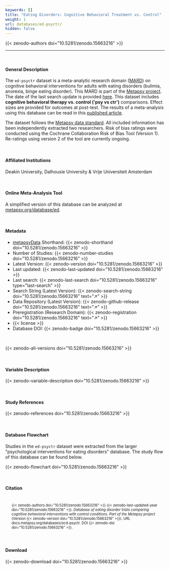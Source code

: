 ```yaml
---
keywords: []
title: "Eating Disorders: Cognitive Behavioral Treatment vs. Control"
weight: 1
url: databases/ed-psyctr/
hidden: false
---
```

{{< zenodo-authors doi="10.5281/zenodo.15663216" >}}

***

<br>

#### General Description

The `ed-psyctr` dataset is a meta-analytic research domain ([MARD](https://docs.metapsy.org/uploads/ebmental-2022-300509.pdf)) on cognitive behavioral interventions for adults with eating disorders (bulimia, anorexia, binge eating disorder). This MARD is part of the  [Metapsy project](https://www.metapsy.org/). The date of the last search update is provided [here](https://github.com/metapsy-project/data-ed-psyctr/blob/master/metadata/last_search.txt). This dataset includes **cognitive behavioral therapy vs. control ('psy vs ctr')** comparisons. Effect sizes are provided for outcomes at post-test. The results of a meta-analysis using this database can be read in this  [published article](https://doi.org/10.1080/16506073.2025.2495950).

The dataset follows the [Metapsy data standard](https://docs.metapsy.org/data-preparation/format/). All included information has been independently extracted two researchers. Risk of bias ratings were conducted using the Cochrane Collaboration Risk of Bias Tool (Version 1). Re-ratings using version 2 of the tool are currently ongoing.



<br>

#### Affiliated Institutions

Deakin University, Dalhousie University & Vrije Universiteit Amsterdam

<br>

#### Online Meta-Analysis Tool

A simplified version of this database can be analyzed at [metapsy.org/database/ed](https://www.metapsy.org/database/ed).

<br>

#### Metadata

* <a href="https://data.metapsy.org" target="_blank">metapsyData</a> Shorthand: {{< zenodo-shorthand doi="10.5281/zenodo.15663216" >}}
* Number of Studies: {{< zenodo-number-studies doi="10.5281/zenodo.15663216" >}}
* Latest Version: {{< zenodo-version doi="10.5281/zenodo.15663216" >}}
* Last updated: {{< zenodo-last-updated doi="10.5281/zenodo.15663216" >}}
* Last search: {{< zenodo-last-search doi="10.5281/zenodo.15663216" type="last-search" >}}
* Search String (Latest Version): {{< zenodo-search-string doi="10.5281/zenodo.15663216" text="↗" >}}
* Data Repository (Latest Version): {{< zenodo-github-release doi="10.5281/zenodo.15663216" text="↗" >}}
* Preregistration (Research Domain): {{< zenodo-registration doi="10.5281/zenodo.15663216" text="↗" >}}
* {{< license >}}
* Database DOI: {{< zenodo-badge doi="10.5281/zenodo.15663216" >}}

<br>

{{< zenodo-all-versions doi="10.5281/zenodo.15663216" >}}

<br>

#### Variable Description

{{< zenodo-variable-description doi="10.5281/zenodo.15663216" >}}

<br>

#### Study References

{{< zenodo-references doi="10.5281/zenodo.15663216" >}}

<br>

#### Database Flowchart

Studies in the `ed-psyctr` dataset were extracted from the larger "psychological interventions for eating disorders" database. The study flow of this database can be found below.

{{< zenodo-flowchart doi="10.5281/zenodo.15663216" >}}


<br>

#### Citation

<div class="citation" style='background-color: var(--body-color); padding: 20px 20px 20px 20px; font-size: 80%; -webkit-filter: grayscale(100%); filter: grayscale(100%);'>
{{< zenodo-authors doi="10.5281/zenodo.15663216" >}}
{{< zenodo-last-updated-year doi="10.5281/zenodo.15663216" >}}.
<i>Database of eating disorder trials comparing cognitive behavioral interventions with control conditions. Part of the Metapsy project </i>
(Version {{< zenodo-version doi="10.5281/zenodo.15663216" >}}).
URL docs.metapsy.org/databases/ocd-psyctr.
DOI {{< zenodo-doi doi="10.5281/zenodo.15663216" >}}.
</div>

<br>

#### Download

{{< zenodo-download doi="10.5281/zenodo.15663216" >}}

<br></br>